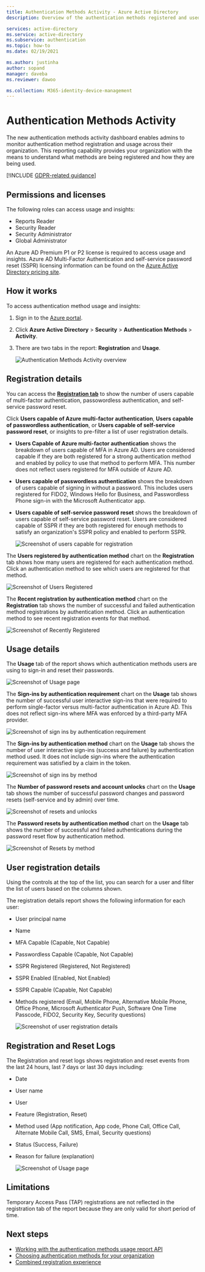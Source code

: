 ```yaml
---
title: Authentication Methods Activity - Azure Active Directory
description: Overview of the authentication methods registered and used by your organization to sign-in and perform password reset. 

services: active-directory
ms.service: active-directory
ms.subservice: authentication
ms.topic: how-to
ms.date: 02/19/2021

ms.author: justinha
author: sopand
manager: daveba
ms.reviewer: dawoo

ms.collection: M365-identity-device-management
---
```

# Authentication Methods Activity 

The new authentication methods activity dashboard enables admins to monitor authentication method registration and usage across their organization. This reporting capability provides your organization with the means to understand what methods are being registered and how they are being used.

[!INCLUDE [GDPR-related guidance](../../../includes/gdpr-dsr-and-stp-note.md)]

## Permissions and licenses

The following roles can access usage and insights:

- Reports Reader
- Security Reader
- Security Administrator
- Global Administrator

 An Azure AD Premium P1 or P2 license is required to access usage and insights. Azure AD Multi-Factor Authentication and self-service password reset (SSPR) licensing information can be found on the [Azure Active Directory pricing site](https://azure.microsoft.com/pricing/details/active-directory/).

## How it works

To access authentication method usage and insights:

1. Sign in to the [Azure portal](https://portal.azure.com).
1. Click **Azure Active Directory** > **Security** > **Authentication Methods** > **Activity**.
1. There are two tabs in the report: **Registration** and **Usage**.

   ![Authentication Methods Activity overview](media/how-to-authentication-methods-usage-insights/registration-usage-tabs.png)

## Registration details

You can access the [**Registration tab**](https://portal.azure.com/#blade/Microsoft_AAD_IAM/AuthMethodsOverviewBlade) to show the number of users capable of multi-factor authentication, passowordless authentication, and self-service password reset. 

Click **Users capable of Azure multi-factor authentication**, **Users capable of passwordless authentication**, or **Users capable of self-service password reset**, or insights to pre-filter a list of user registration details.

- **Users Capable of Azure multi-factor authentication** shows the breakdown of users capable of MFA in Azure AD. Users are considered capable if they are both registered for a strong authentication method and enabled by policy to use that method to perform MFA. This number does not reflect users registered for MFA outside of Azure AD. 
- **Users capable of passwordless authentication** shows the breakdown of users capable of signing in without a password. This includes users registered for FIDO2, Windows Hello for Business, and Passwordless Phone sign-in with the Microsoft Authenticator app. 
- **Users capable of self-service password reset** shows the breakdown of users capable of self-service password reset. Users are considered capable of SSPR if they are both registered for enough methods to satisfy an organization's SSPR policy and enabled to perform SSPR. 

  ![Screenshot of users capable for registration](media/how-to-authentication-methods-usage-insights/users-capable.png)

The **Users registered by authentication method** chart on the **Registration** tab shows how many users are registered for each authentication method. Click an authentication method to see which users are registered for that method. 

![Screenshot of Users Registered](media/how-to-authentication-methods-usage-insights/users-registered.png)

The **Recent registration by authentication method** chart on the **Registration** tab shows the number of successful and failed authentication method registrations by authentication method. Click an authentication method to see recent registration events for that method.

![Screenshot of Recently Registered](media/how-to-authentication-methods-usage-insights/recently-registered.png)

## Usage details

The **Usage** tab of the report shows which authentication methods users are using to sign-in and reset their passwords.

![Screenshot of Usage page](media/how-to-authentication-methods-usage-insights/usage-page.png)

The **Sign-ins by authentication requirement** chart on the **Usage** tab shows the number of successful user interactive sign-ins that were required to perform single-factor versus multi-factor authentication in Azure AD. This does not reflect sign-ins where MFA was enforced by a third-party MFA provider.

![Screenshot of sign ins by authentication requirement](media/how-to-authentication-methods-usage-insights/sign-ins-protected.png)

The **Sign-ins by authentication method** chart on the **Usage** tab shows the number of user interactive sign-ins (success and failure) by authentication method used. It does not include sign-ins where the authentication requirement was satisfied by a claim in the token.

![Screenshot of sign ins by method](media/how-to-authentication-methods-usage-insights/sign-ins-by-method.png)

The **Number of password resets and account unlocks** chart on the **Usage** tab shows the number of successful password changes and password resets (self-service and by admin) over time.

![Screenshot of resets and unlocks](media/how-to-authentication-methods-usage-insights/password-changes.png)

The **Password resets by authentication method** chart on the **Usage** tab shows the  number of successful and failed authentications during the password reset flow by authentication method.

![Screenshot of Resets by method](media/how-to-authentication-methods-usage-insights/resets-by-method.png)

## User registration details 

Using the controls at the top of the list, you can search for a user and filter the list of users based on the columns shown.

The registration details report shows the following information for each user:

- User principal name
- Name
- MFA Capable (Capable, Not Capable)
- Passwordless Capable (Capable, Not Capable)
- SSPR Registered (Registered, Not Registered)
- SSPR Enabled (Enabled, Not Enabled)
- SSPR Capable (Capable, Not Capable) 
- Methods registered (Email, Mobile Phone, Alternative Mobile Phone, Office Phone, Microsoft Authenticator Push, Software One Time Passcode, FIDO2, Security Key, Security questions)

  ![Screenshot of user registration details](media/how-to-authentication-methods-usage-insights/registration-details.png)

## Registration and Reset Logs 

The Registration and reset logs shows registration and reset events from the last 24 hours, last 7 days or last 30 days including:

- Date
- User name
- User 
- Feature (Registration, Reset)
- Method used (App notification, App code, Phone Call, Office Call, Alternate Mobile Call, SMS, Email, Security questions)
- Status (Success, Failure)
- Reason for failure (explanation)

  ![Screenshot of Usage page](media/how-to-authentication-methods-usage-insights/registration-and-reset-logs.png)

## Limitations

Temporary Access Pass (TAP) registrations are not reflected in the registration tab of the report because they are only valid for short period of time.

## Next steps

- [Working with the authentication methods usage report API](/graph/api/resources/authenticationmethods-usage-insights-overview?view=graph-rest-beta)
- [Choosing authentication methods for your organization](concept-authentication-methods.md)
- [Combined registration experience](concept-registration-mfa-sspr-combined.md)